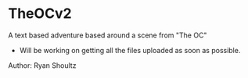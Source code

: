 # TheOCv2
A text based adventure based around a scene from "The OC"

- Will be working on getting all the files uploaded as soon as possible.

Author: Ryan Shoultz
